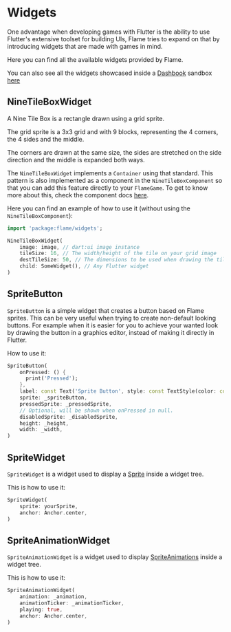# Widgets

One advantage when developing games with Flutter is the ability to use Flutter's extensive toolset
for building UIs, Flame tries to expand on that by introducing widgets that are made with games in
mind.

Here you can find all the available widgets provided by Flame.

You can also see all the widgets showcased inside a
[Dashbook](https://github.com/bluefireteam/dashbook) sandbox
[here](https://github.com/flame-engine/flame/tree/main/examples/lib/stories/widgets)


## NineTileBoxWidget

A Nine Tile Box is a rectangle drawn using a grid sprite.

The grid sprite is a 3x3 grid and with 9 blocks, representing the 4 corners, the 4 sides and the
middle.

The corners are drawn at the same size, the sides are stretched on the side direction and the middle
is expanded both ways.

The `NineTileBoxWidget` implements a `Container` using that standard. This pattern is also
implemented as a component in the `NineTileBoxComponent` so that you can add this feature directly
to your `FlameGame`. To get to know more about this, check the component docs
[here](../components.md#ninetileboxcomponent).

Here you can find an example of how to use it (without using the `NineTileBoxComponent`):

```dart
import 'package:flame/widgets';

NineTileBoxWidget(
    image: image, // dart:ui image instance
    tileSize: 16, // The width/height of the tile on your grid image
    destTileSize: 50, // The dimensions to be used when drawing the tile on the canvas
    child: SomeWidget(), // Any Flutter widget
)
```


## SpriteButton

`SpriteButton` is a simple widget that creates a button based on Flame sprites. This can be very
useful when trying to create non-default looking buttons. For example when it is easier for you to
achieve your wanted look by drawing the button in a graphics editor, instead of making it directly
in Flutter.

How to use it:

```dart
SpriteButton(
    onPressed: () {
      print('Pressed');
    },
    label: const Text('Sprite Button', style: const TextStyle(color: const Color(0xFF5D275D))),
    sprite: _spriteButton,
    pressedSprite: _pressedSprite,
    // Optional, will be shown when onPressed in null.
    disabledSprite: _disabledSprite,
    height: _height,
    width: _width,
)
```


## SpriteWidget

`SpriteWidget` is a widget used to display a [Sprite](../rendering/images.md#sprite) inside a widget
tree.

This is how to use it:

```dart
SpriteWidget(
    sprite: yourSprite,
    anchor: Anchor.center,
)
```


## SpriteAnimationWidget

`SpriteAnimationWidget` is a widget used to display
[SpriteAnimations](../rendering/images.md#animation) inside a widget tree.

This is how to use it:

```dart
SpriteAnimationWidget(
    animation: _animation,
    animationTicker: _animationTicker,
    playing: true,
    anchor: Anchor.center,
)
```
